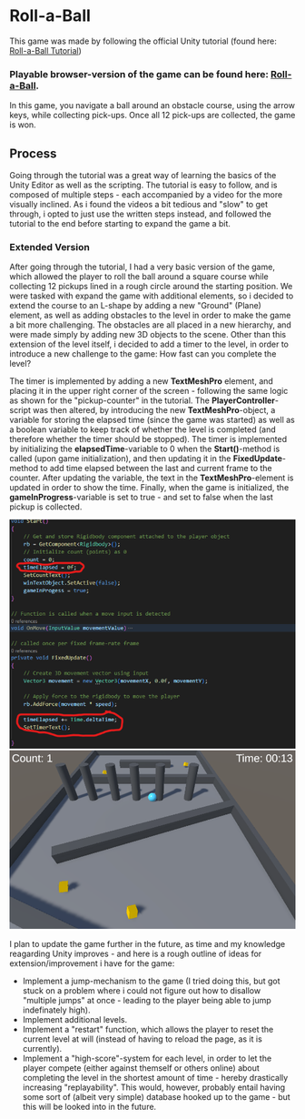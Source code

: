 # Roll-a-Ball #

This game was made by following the official Unity tutorial (found here: [Roll-a-Ball Tutorial](https://learn.unity.com/project/roll-a-ball?uv=2022.3))

### Playable browser-version of the game can be found here: [Roll-a-Ball](https://christianhougaardpedersen.github.io/roll_a_ball_deployment/). ###

In this game, you navigate a ball around an obstacle course, using the arrow keys, while collecting pick-ups. Once all 12 pick-ups are collected, the game is won.

## Process ##

Going through the tutorial was a great way of learning the basics of the Unity Editor as well as the scripting. The tutorial is easy to follow, and is composed of multiple steps - each accompanied by a video for the more visually inclined. As i found the videos a bit tedious and "slow" to get through, i opted to just use the written steps instead, and followed the tutorial to the end before starting to expand the game a bit.

### Extended Version ###
After going through the tutorial, I had a very basic version of the game, which allowed the player to roll the ball around a square course while collecting 12 pickups lined in a rough circle around the starting position.
We were tasked with expand the game with additional elements, so i decided to extend the course to an L-shape by adding a new "Ground" (Plane) element, as well as adding obstacles to the level in order to make the game a bit more challenging. The obstacles are all placed in a new hierarchy, and were made simply by adding new 3D objects to the scene.
Other than this extension of the level itself, i decided to add a timer to the level, in order to introduce a new challenge to the game: How fast can you complete the level?

The timer is implemented by adding a new **TextMeshPro** element, and placing it in the upper right corner of the screen -  following the same logic as shown for the "pickup-counter" in the tutorial.
The **PlayerController**-script was then altered, by introducing the new **TextMeshPro**-object, a variable for storing the elapsed time (since the game was started) as well as a boolean variable to keep track of whether the level is completed (and therefore whether the timer should be stopped).
The timer is implemented by initializing the **elapsedTime**-variable to 0 when the **Start()**-method is called (upon game initialization), and then updating it in the **FixedUpdate**-method to add time elapsed between the last and current frame to the counter. After updating the variable, the text in the **TextMeshPro**-element is updated in order to show the time.
Finally, when the game is initialized, the **gameInProgress**-variable is set to true - and set to false when the last pickup is collected.

![Screenshot of the changes made to the PlayerController file.](/Roll-a-Ball/images/PlayerController.png)
![Screenshot of the game as it is currently.](/Roll-a-Ball/images/Gameplay.png)



I plan to update the game further in the future, as time and my knowledge reagarding Unity improves - and here is a rough outline of ideas for extension/improvement i have for the game:
- Implement a jump-mechanism to the game (I tried doing this, but got stuck on a problem where i could not figure out how to disallow "multiple jumps" at once - leading to the player being able to jump indefinately high).
- Implement additional levels.
- Implement a "restart" function, which allows the player to reset the current level at will (instead of having to reload the page, as it is currently).
- Implement a "high-score"-system for each level, in order to let the player compete (either against themself or others online) about completing the level in the shortest amount of time - hereby drastically increasing "replayability". This would, however, probably entail having some sort of (albeit very simple) database hooked up to the game - but this will be looked into in the future.
